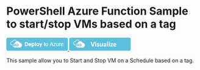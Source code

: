 # PowerShell Azure Function  Sample to start/stop VMs based on a tag

<a href="https://portal.azure.com/#create/Microsoft.Template/urihttps%3A%2F%2raw.githubusercontent.com%omiossec%2StartStopVmByTag%2master%2azuredeploy.json" target="_blank">
<img src="https://raw.githubusercontent.com/Azure/azure-quickstart-templates/master/1-CONTRIBUTION-GUIDE/images/deploytoazure.png"/>
</a>

<a href="http://armviz.io/#/?load=https%3A%2F%2raw.githubusercontent.com%omiossec%2StartStopVmByTag%2master%2azuredeploy.json" target="_blank">
<img src="https://raw.githubusercontent.com/Azure/azure-quickstart-templates/master/1-CONTRIBUTION-GUIDE/images/visualizebutton.png"/>
</a>


This sample allow you to Start and Stop VM on a Schedule based on a tag.


